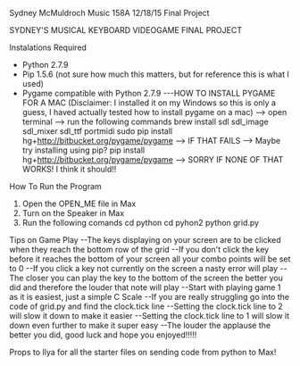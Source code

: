 Sydney McMuldroch
Music 158A
12/18/15
Final Project

SYDNEY'S MUSICAL KEYBOARD VIDEOGAME FINAL PROJECT

Instalations Required
- Python 2.7.9
- Pip 1.5.6 (not sure how much this matters, but for reference this is what I used)
- Pygame compatible with Python 2.7.9
      ---HOW TO INSTALL PYGAME FOR A MAC (Disclaimer: I installed it on my Windows so this is only a guess, I haved actually tested how to install pygame on a mac)
            --> open terminal
        	--> run the following commands
        			brew install sdl sdl_image sdl_mixer sdl_ttf portmidi 
					sudo pip install hg+http://bitbucket.org/pygame/pygame
			--> IF THAT FAILS
			     --> Maybe try installing using pip?
			           pip install hg+http://bitbucket.org/pygame/pygame
			--> SORRY IF NONE OF THAT WORKS! I think it should!!


How To Run the Program
1. Open the OPEN_ME file in Max
2. Turn on the Speaker in Max
3. Run the following comands
		cd python
		cd pyhon2
		python grid.py


Tips on Game Play
--The keys displaying on your screen are to be clicked when they reach the bottom row of the grid
--If you don't click the key before it reaches the bottom of your screen all your combo points will be set to 0
--If you click a key not currently on the screen a nasty error will play
--The closer you can play the key to the bottom of the screen the better you did and therefore the louder that note will play
--Start with playing game 1 as it is easiest, just a simple C Scale
--If you are really struggling go into the code of grid.py and find the clock.tick line
		--Setting the clock.tick line to 2 will slow it down to make it easier
		--Setting the clock.tick line to 1 will slow it down even further to make it super easy
--The louder the applause the better you did, good luck and hope you enjoyed!!!!!




Props to Ilya for all the starter files on sending code from python to Max!





